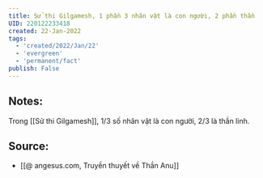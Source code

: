 ```yaml
---
title: Sử thi Gilgamesh, 1 phần 3 nhân vật là con người, 2 phần thần
UID: 220122233418
created: 22-Jan-2022
tags:
  - 'created/2022/Jan/22'
  - 'evergreen'
  - 'permanent/fact'
publish: False
---
```

## Notes:
Trong [[Sử thi Gilgamesh]], 1/3 số nhân vật là con người, 2/3 là thần linh.

## Source:
- [[@ angesus.com, Truyền thuyết về Thần Anu]]


